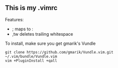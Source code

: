 This is my .vimrc
-----------------

Features:

- ; maps to :
- ,tw deletes trailing whitespace

To install, make sure you get gmarik's Vundle

    git clone https://github.com/gmarik/Vundle.vim.git ~/.vim/bundle/Vundle.vim
    vim +PluginInstall +qall
